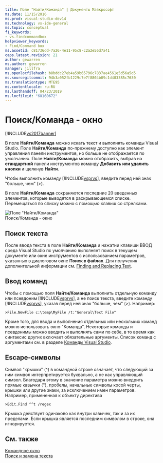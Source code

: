 ```yaml
---
title: Поле "Найти/Команда" | Документы Майкрософт
ms.date: 11/15/2016
ms.prod: visual-studio-dev14
ms.technology: vs-ide-general
ms.topic: conceptual
f1_keywords:
- vs.findcommandbox
helpviewer_keywords:
- Find/Command box
ms.assetid: c81736dd-7a26-4e11-95c8-c2a2e56d7a41
caps.latest.revision: 21
author: gewarren
ms.author: gewarren
manager: jillfra
ms.openlocfilehash: b8bddc27eb4a59b65796c7837ae4561e5d56a5d5
ms.sourcegitcommit: 94b3a052fb1229c7e7f8804b09c1d403385c7630
ms.translationtype: MTE95
ms.contentlocale: ru-RU
ms.lasthandoff: 04/23/2019
ms.locfileid: "68160672"
---
```

# <a name="findcommand-box"></a>Поиск/Команда - окно
[!INCLUDE[vs2017banner](../includes/vs2017banner.md)]

В поле **Найти/Команда** можно искать текст и выполнять команды Visual Studio. Поле **Найти/Команда** по-прежнему доступно как элемент управления панели инструментов, но больше не отображается по умолчанию. Поле **Найти/Команда** можно отобразить, выбрав на **стандартной** панели инструментов команду **Добавить или удалить кнопки** и щелкнув **Найти**.  
  
 Чтобы выполнить команду [!INCLUDE[vsprvs](../includes/vsprvs-md.md)], введите перед ней знак "больше, чем" (>).  
  
 В поле **Найти/Команда** сохраняются последние 20 введенных элементов, которые выводятся в раскрывающемся списке. Перемещаться по списку можно с помощью клавиш со стрелками.  
  
 ![Поле "Найти&#47;Команда"](../ide/media/findcommandbox.png "FindCommandBox")  
Поиск/Команда - окно  
  
## <a name="searching-for-text"></a>Поиск текста  
 После ввода текста в поле **Найти/Команда** и нажатии клавиши ВВОД среда Visual Studio по умолчанию выполняет поиск в текущем документе или окне инструментов с использованием параметров, указанных в диалоговом окне **Поиск в файлах**. Для получения дополнительной информации см. [Finding and Replacing Text](../ide/finding-and-replacing-text.md).  
  
## <a name="entering-commands"></a>Ввод команд  
 Чтобы с помощью поля **Найти/Команда** выполнить отдельную команду или псевдоним [!INCLUDE[vsprvs](../includes/vsprvs-md.md)], а не поиск текста, введите команду [!INCLUDE[vsprvs](../includes/vsprvs-md.md)], указав перед ней знак "больше, чем" (>). Например:  
  
```  
>File.NewFile c:\temp\MyFile /t:"General\Text File"  
```  
  
 Кроме того, для ввода и выполнения отдельных или нескольких команд можно использовать окно "Команда". Некоторые команды и псевдонимы можно вводить и выполнять сами по себе, в то время как синтаксис других включает обязательные аргументы. Список команд с аргументами см. в разделе [Команды Visual Studio](../ide/reference/visual-studio-commands.md).  
  
## <a name="escape-characters"></a>Escape-символы  
 Символ "крышки" (^) в командной строке означает, что следующий за ним символ интерпретируется буквально, а не как управляющий символ. Благодаря этому в значение параметра можно внедрить прямые кавычки ("), пробелы, начальные символы косой черты, крышки или другие знаки, за исключением имен параметров. Например, примененная к объекту директива  
  
```  
>Edit.Find ^^t /regex  
```  
  
 Крышка действует одинаково как внутри кавычек, так и за их пределами. Если крышка является последним символом в строке, она игнорируется.  
  
## <a name="see-also"></a>См. также  
 [Командное окно](../ide/reference/command-window.md)   
 [Поиск и замена текста](../ide/finding-and-replacing-text.md)
